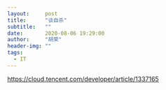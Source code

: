 ```yaml
---
layout:     post
title:      "谈自杀"
subtitle:   ""
date:       2020-08-06 19:29:00
author:     "胡荣"
header-img: ""
tags:
  - IT
---
```


https://cloud.tencent.com/developer/article/1337165
